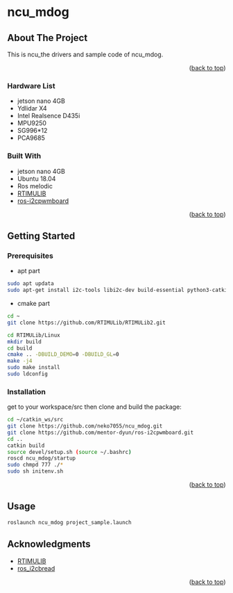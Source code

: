 # ncu_mdog

## About The Project
This is ncu_the drivers and sample code of ncu_mdog.
<p align="right">(<a href="#top">back to top</a>)</p>

### Hardware List

+ jetson nano 4GB
+ Ydlidar X4
+ Intel Realsence D435i
+ MPU9250
+ SG996*12
+ PCA9685


### Built With

+ jetson nano 4GB
+ Ubuntu 18.04
+ Ros melodic
+ [RTIMULIB](https://github.com/RTIMULib/RTIMULib2)
+ [ros-i2cpwmboard](https://github.com/mentor-dyun/ros-i2cpwmboard)

<p align="right">(<a href="#top">back to top</a>)</p>

## Getting Started
### Prerequisites
+ apt part
 ```sh
sudo apt updata
sudo apt-get install i2c-tools libi2c-dev build-essential python3-catkin-tools
```
+ cmake part
 ```sh
cd ~
git clone https://github.com/RTIMULib/RTIMULib2.git

cd RTIMULib/Linux
mkdir build
cd build
cmake .. -DBUILD_DEMO=0 -DBUILD_GL=0
make -j4
sudo make install
sudo ldconfig
```

### Installation

get to your workspace/src then clone and build the package:
```sh
cd ~/catkin_ws/src
git clone https://github.com/neko7055/ncu_mdog.git
git clone https://github.com/mentor-dyun/ros-i2cpwmboard.git
cd ..
catkin build
source devel/setup.sh (source ~/.bashrc)
roscd ncu_mdog/startup
sudo chmpd 777 ./*
sudo sh initenv.sh
```
<p align="right">(<a href="#top">back to top</a>)</p>

## Usage

```sh
roslaunch ncu_mdog project_sample.launch
```

## Acknowledgments

+ [RTIMULIB](https://github.com/RTIMULib/RTIMULib2.git)
+ [ros_i2cbread](https://github.com/mentor-dyun/ros-i2cpwmboard.git)

<p align="right">(<a href="#top">back to top</a>)</p>

